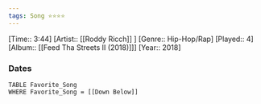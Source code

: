 ```yaml
---
tags: Song ⭐⭐⭐⭐ 
---
```

[Time:: 3:44]
[Artist:: [[Roddy Ricch]] ]
[Genre:: Hip-Hop/Rap]
[Played:: 4]
[Album:: [[Feed Tha Streets II (2018)]]]
[Year:: 2018]
### Dates
````dataview
TABLE Favorite_Song
WHERE Favorite_Song = [[Down Below]]
````